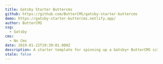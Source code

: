 ```yaml
---
title: Gatsby Starter Buttercms
github: https://github.com/ButterCMS/gatsby-starter-buttercms
demo: https://gatsby-starter-buttercms.netlify.app/
author: ButterCMS
ssg:
  - Gatsby
cms:
  - No Cms
date: 2019-01-22T19:39:01.000Z
description: A starter template for spinning up a Gatsby+ ButterCMS site
stale: false
---
```

